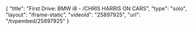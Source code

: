 {
    "title": "First Drive: BMW i8 - \/CHRIS HARRIS ON CARS",
    "type": "solo",
    "layout": "iframe-static",
    "videoId": "25897925",
    "url": "\/tvpembed\/25897925"
}